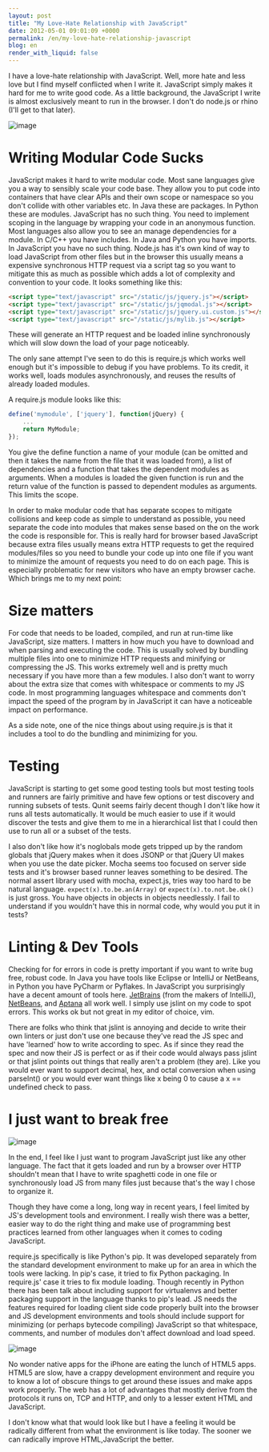```yaml
---
layout: post
title: "My Love-Hate Relationship with JavaScript"
date: 2012-05-01 09:01:09 +0000
permalink: /en/my-love-hate-relationship-javascript
blog: en
render_with_liquid: false
---
```


I have a love-hate relationship with JavaScript. Well, more hate and
less love but I find myself conflicted when I write it. JavaScript
simply makes it hard for me to write good code. As a little background,
the JavaScript I write is almost exclusively meant to run in the
browser. I don't do node.js or rhino (I'll get to that later).

![image](https://storage.googleapis.com/static.ianlewis.org/prod/img/677/javascript_the_evil_parts_small.png)

# Writing Modular Code Sucks

JavaScript makes it hard to write modular code. Most sane languages give
you a way to sensibly scale your code base. They allow you to put code
into containers that have clear APIs and their own scope or namespace so
you don't collide with other variables etc. In Java these are packages.
In Python these are modules. JavaScript has no such thing. You need to
implement scoping in the language by wrapping your code in an anonymous
function. Most languages also allow you to see an manage dependencies
for a module. In C/C++ you have includes. In Java and Python you have
imports. In JavaScript you have no such thing. Node.js has it's own kind
of way to load JavaScript from other files but in the browser this
usually means a expensive synchronous HTTP request via a script tag so
you want to mitigate this as much as possible which adds a lot of
complexity and convention to your code. It looks something like this:

``` html
<script type="text/javascript" src="/static/js/jquery.js"></script>
<script type="text/javascript" src="/static/js/jqmodal.js"></script>
<script type="text/javascript" src="/static/js/jquery.ui.custom.js"></script>
<script type="text/javascript" src="/static/js/mylib.js"></script>
```

These will generate an HTTP request and be loaded inline synchronously
which will slow down the load of your page noticeably.

The only sane attempt I've seen to do this is require.js which works
well enough but it's impossible to debug if you have problems. To its
credit, it works well, loads modules asynchronously, and reuses the
results of already loaded modules.

A require.js module looks like this:

``` javascript
define('mymodule', ['jquery'], function(jQuery) {
    ...
    return MyModule;
});
```

You give the define function a name of your module (can be omitted and
then it takes the name from the file that it was loaded from), a list of
dependencies and a function that takes the dependent modules as
arguments. When a modules is loaded the given function is run and the
return value of the function is passed to dependent modules as
arguments. This limits the scope.

In order to make modular code that has separate scopes to mitigate
collisions and keep code as simple to understand as possible, you need
separate the code into modules that makes sense based on the on the work
the code is responsible for. This is really hard for browser based
JavaScript because extra files usually means extra HTTP requests to get
the required modules/files so you need to bundle your code up into one
file if you want to minimize the amount of requests you need to do on
each page. This is especially problematic for new visitors who have an
empty browser cache. Which brings me to my next point:

# Size matters

For code that needs to be loaded, compiled, and run at run-time like
JavaScript, size matters. I matters in how much you have to download and
when parsing and executing the code. This is usually solved by bundling
multiple files into one to minimize HTTP requests and minifying or
compressing the JS. This works extremely well and is pretty much
necessary if you have more than a few modules. I also don't want to
worry about the extra size that comes with whitespace or comments to my
JS code. In most programming languages whitespace and comments don't
impact the speed of the program by in JavaScript it can have a
noticeable impact on performance.

As a side note, one of the nice things about using require.js is that it
includes a tool to do the bundling and minimizing for you.

# Testing

JavaScript is starting to get some good testing tools but most testing
tools and runners are fairly primitive and have few options or test
discovery and running subsets of tests. Qunit seems fairly decent though
I don't like how it runs all tests automatically. It would be much
easier to use if it would discover the tests and give them to me in a
hierarchical list that I could then use to run all or a subset of the
tests.

I also don't like how it's noglobals mode gets tripped up by the random
globals that jQuery makes when it does JSONP or that jQuery UI makes
when you use the date picker. Mocha seems too focused on server side
tests and it's browser based runner leaves something to be desired. The
normal assert library used with mocha, expect.js, tries way too hard to
be natural language. `expect(x).to.be.an(Array)` or
`expect(x).to.not.be.ok()` is just gross. You have objects in objects in
objects needlessly. I fail to understand if you wouldn't have this in
normal code, why would you put it in tests?

# Linting & Dev Tools

Checking for for errors in code is pretty important if you want to write
bug free, robust code. In Java you have tools like Eclipse or IntelliJ
or NetBeans, in Python you have PyCharm or Pyflakes. In JavaScript you
surprisingly have a decent amount of tools here.
[JetBrains](http://www.jetbrains.com/) (from the makers of IntelliJ),
[NetBeans](http://www.netbeans.org/), and
[Aptana](http://www.aptana.com/) all work well. I simply use jslint on
my code to spot errors. This works ok but not great in my editor of
choice, vim.

There are folks who think that jslint is annoying and decide to write
their own linters or just don't use one because they've read the JS spec
and have 'learned' how to write according to spec. As if since they read
the spec and now their JS is perfect or as if their code would always
pass jslint or that jslint points out things that really aren't a
problem (they are). Like you would ever want to support decimal, hex,
and octal conversion when using parseInt() or you would ever want things
like x being 0 to cause a x == undefined check to pass.

# I just want to break free

![image](https://storage.googleapis.com/static.ianlewis.org/prod/img/677/break_free_medium.jpg)

In the end, I feel like I just want to program JavaScript just like any
other language. The fact that it gets loaded and run by a browser over
HTTP shouldn't mean that I have to write spaghetti code in one file or
synchronously load JS from many files just because that's the way I
chose to organize it.

Though they have come a long, long way in recent years, I feel limited
by JS's development tools and environment. I really wish there was a
better, easier way to do the right thing and make use of programming
best practices learned from other languages when it comes to coding
JavaScript.

require.js specifically is like Python's pip. It was developed
separately from the standard development environment to make up for an
area in which the tools were lacking. In pip's case, it tried to fix
Python packaging. In require.js' case it tries to fix module loading.
Though recently in Python there has been talk about including support
for virtualenvs and better packaging support in the language thanks to
pip's lead. JS needs the features required for loading client side code
properly built into the browser and JS development environments and
tools should include support for minimizing (or perhaps bytecode
compiling) JavaScript so that whitespace, comments, and number of
modules don't affect download and load speed.

![image](https://storage.googleapis.com/static.ianlewis.org/prod/img/677/html5_thumbnail.png)

No wonder native apps for the iPhone are eating the lunch of HTML5 apps.
HTML5 are slow, have a crappy development environment and require you to
know a lot of obscure things to get around these issues and make apps
work properly. The web has a lot of advantages that mostly derive from
the protocols it runs on, TCP and HTTP, and only to a lesser extent HTML
and JavaScript.

I don't know what that would look like but I have a feeling it would be
radically different from what the environment is like today. The sooner
we can radically improve HTML,JavaScript the better.
